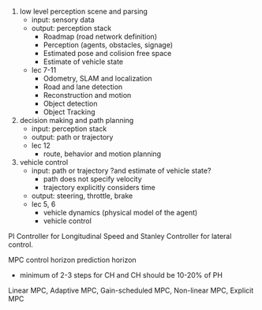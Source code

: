 1. low level perception scene and parsing
    - input: sensory data
    - output: perception stack
        - Roadmap (road network definition)
        - Perception (agents, obstacles, signage)
        - Estimated pose and colision free space
        - Estimate of vehicle state
    - lec 7-11
        - Odometry, SLAM and localization
        - Road and lane detection
        - Reconstruction and motion
        - Object detection
        - Object Tracking
2. decision making and path planning
    - input: perception stack
    - output: path or trajectory
    - lec 12
        - route, behavior and motion planning
3. vehicle control
    - input: path or trajectory ?and estimate of vehicle state?
        - path does not specify velocity
        - trajectory explicitly considers time
    - output: steering, throttle, brake
    - lec 5, 6
        - vehicle dynamics (physical model of the agent)
        - vehicle control



PI Controller for Longitudinal Speed and Stanley Controller for lateral control.



MPC control horizon prediction horizon
- minimum of 2-3 steps for CH and CH should be 10-20% of PH

Linear MPC, Adaptive MPC, Gain-scheduled MPC, Non-linear MPC, Explicit MPC